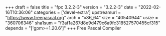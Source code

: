+++
draft = false
title = "fpc 3.2.2-3"
version = "3.2.2-3"
date = "2022-02-16T10:36:06"
categories = ['devel-extra']
upstreamurl = "https://www.freepascal.org"
arch = "x86_64"
size = "40540944"
usize = "360706346"
sha1sum = "f3af1a267d8e9d479c6a9fc318527570455cf315"
depends = "['gpm>=1.20.6']"
+++
Free Pascal Compiler